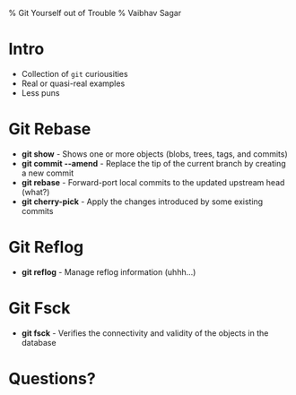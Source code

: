 % Git Yourself out of Trouble
% Vaibhav Sagar

# Intro

- Collection of `git` curiousities
- Real or quasi-real examples
- Less puns

# Git Rebase

- **git show** - Shows one or more objects (blobs, trees, tags, and commits)
- **git commit --amend** - Replace the tip of the current branch by creating a new commit
- **git rebase** - Forward-port local commits to the updated upstream head (what?)
- **git cherry-pick** - Apply the changes introduced by some existing commits

# Git Reflog

- **git reflog** - Manage reflog information (uhhh...)

# Git Fsck

- **git fsck** - Verifies the connectivity and validity of the objects in the database

# Questions?
